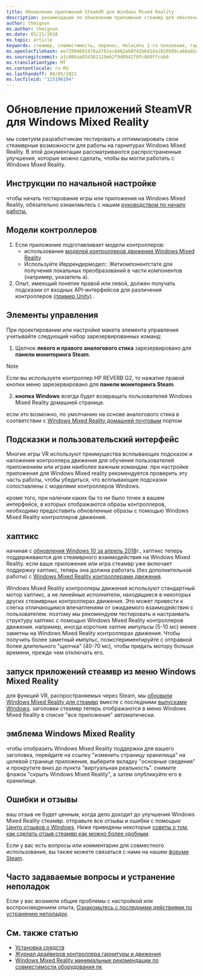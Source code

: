 ```yaml
---
title: Обновление приложений SteamVR для Windows Mixed Reality
description: рекомендации по обновлению приложения стеамвр для обеспечения максимальной совместимости с Windows Mixed Reality гарнитурами.
author: thmignon
ms.author: thmignon
ms.date: 03/21/2018
ms.topic: article
keywords: стеамвр, совместимость, перенос, HoloLens 1-го поколения, гарнитура смешанной реальности, гарнитура windows mixed reality, миграция, Windows 10, Steam, контроллеры движения, хаптикс
ms.openlocfilehash: ee72994691970a3701ec8462ab0f42b6d1da1820589ca68a92c9a78fe1c18a41
ms.sourcegitcommit: a1c086aa83d381129e62f9d8942f0fc889ffcab0
ms.translationtype: MT
ms.contentlocale: ru-RU
ms.lasthandoff: 08/05/2021
ms.locfileid: "115196194"
---
```

# <a name="updating-steamvr-apps-for-windows-mixed-reality"></a>Обновление приложений SteamVR для Windows Mixed Reality

мы советуем разработчикам тестировать и оптимизировать свои стеамврные возможности для работы на гарнитурах Windows Mixed Reality. В этой документации рассматриваются распространенные улучшения, которые можно сделать, чтобы вы могли работать с Windows Mixed Reality.

## <a name="initial-setup-instructions"></a>Инструкции по начальной настройке

чтобы начать тестирование игры или приложения на Windows Mixed Reality, обязательно ознакомьтесь с нашим [руководством по началу работы.](/windows/mixed-reality/enthusiast-guide/using-steamvr-with-windows-mixed-reality)

## <a name="controller-models"></a>Модели контроллеров

1. Если приложение подготавливает модели контроллеров:
    * использование [моделей контроллеров движения Windows Mixed Reality](../../design/motion-controllers.md#rendering-the-motion-controller-model)
    * Используйте Ивррендермодел:: Жеткомпонентстате для получения локальных преобразований в части компонентов (например, указатель a).
2. Опыт, имеющий понятие правой или левой, должен получать подсказки от входных API-интерфейсов для различения контроллеров [(пример Unity)](../unity/motion-controllers-in-unity.md#unity-buttonaxis-mapping-table) .

## <a name="controls"></a>Элементы управления

При проектировании или настройке макета элемента управления учитывайте следующий набор зарезервированных команд:
1. Щелчок **левого и правого аналогового стика** зарезервировано для **панели мониторинга Steam**.

> [!NOTE]
> Если вы используете контроллер HP REVERB G2, то нажатие правой кнопки меню зарезервировано для **панели мониторинга Steam**.

2. **кнопка Windows** всегда будет возвращать пользователей Windows Mixed Reality домашней странице.

если это возможно, по умолчанию на основе аналогового стика в соответствии с [Windows Mixed Reality домашней почтовым](../../discover/navigating-the-windows-mixed-reality-home.md#getting-around-your-home) портом

## <a name="tooltips-and-ui"></a>Подсказки и пользовательский интерфейс

Многие игры VR используют преимущества всплывающих подсказок и наложения контроллера движения для обучения пользователей приложениям или играм наиболее важным командам. при настройке приложения для Windows Mixed reality рекомендуется проверить эту часть работы, чтобы убедиться, что всплывающие подсказки сопоставлены с моделями контроллеров Windows.

кроме того, при наличии каких бы то ни было точек в вашем интерфейсе, в которых отображаются образы контроллеров, необходимо предоставить обновленные образы с помощью Windows Mixed Reality контроллеров движения.

## <a name="haptics"></a>хаптикс

начиная с [обновления Windows 10 за апрель 2018](/windows/mixed-reality/enthusiast-guide/release-notes-april-2018)г., хаптикс теперь поддерживаются для стеамврного взаимодействия на Windows Mixed Reality. если ваше приложение или игра стеамвр уже включает поддержку хаптикс, теперь она должна работать (без дополнительной работы) с [Windows Mixed Reality контроллерами движения](../../design/motion-controllers.md).

Windows Mixed Reality контроллеры движения используют стандартный мотор хаптикс, а не линейные исполнители, находящиеся в некоторых других стеамврных контроллерах движения. Это может привести к слегка отличающимся впечатлениям от ожидаемого взаимодействия с пользователем. поэтому мы рекомендуем тестировать и настраивать структуру хаптикс с помощью Windows Mixed Reality контроллеров движения. например, иногда короткие хаптик импульсы (5-10 мс) менее заметны на Windows Mixed Reality контроллерах движения. Чтобы получить более заметный импульс, поэкспериментируйте с отправкой более длительного "щелчка" (40-70 мс), чтобы придать мотору больше времени, прежде чем отключать его.

## <a name="launching-steamvr-apps-from-windows-mixed-reality-start-menu"></a>запуск приложений стеамвр из меню Windows Mixed Reality

для функций VR, распространяемых через Steam, мы [обновили Windows Mixed Reality для стеамвр](https://steamcommunity.com/games/719950/announcements/detail/1687045485866139800) вместе с последними [выпусками Windows](https://insider.windows.com). заголовки стеамвр теперь отображаются в меню Windows Mixed Reality в списке "все приложения" автоматически.

## <a name="windows-mixed-reality-logo"></a>эмблема Windows Mixed Reality

чтобы отобразить Windows Mixed Reality поддержки для вашего заголовка, перейдите на ссылку "изменить страницу хранилища" на целевой странице приложения, выберите вкладку "основные сведения" и прокрутите вниз до пункта "виртуальная реальность". снимите флажок "скрыть Windows Mixed Reality", а затем опубликуйте его в хранилище.

## <a name="bugs-and-feedback"></a>Ошибки и отзывы

ваш отзыв не будет ценным, когда дело доходит до улучшения Windows Mixed Reality стеамвр. отправьте все отзывы и ошибки с помощью [Центр отзывов о Windows](/windows/mixed-reality/enthusiast-guide/filing-feedback). Ниже приведены некоторые [советы о том, как сделать отзыв стеамвр как можно более удобным](/windows/mixed-reality/enthusiast-guide/using-steamvr-with-windows-mixed-reality#sharing-feedback-on-steamvr).

Если у вас есть вопросы или комментарии для совместного использования, вы также можете связаться с нами на нашем [форуме Steam](https://steamcommunity.com/app/719950/discussions/).

## <a name="faqs-and-troubleshooting"></a>Часто задаваемые вопросы и устранение неполадок

Если у вас возникли общие проблемы с настройкой или воспроизведением опыта, [Ознакомьтесь с последними действиями по устранению неполадок](/windows/mixed-reality/enthusiast-guide/troubleshooting-windows-mixed-reality#steamvr).

## <a name="see-also"></a>См. также статью

* [Установка средств](../install-the-tools.md)
* [Журнал драйверов контроллера гарнитуры и движения](/windows/mixed-reality/enthusiast-guide/mixed-reality-software)
* [Windows Mixed Reality минимальные рекомендации по совместимости оборудования пк](/windows/mixed-reality/enthusiast-guide/windows-mixed-reality-minimum-pc-hardware-compatibility-guidelines)
